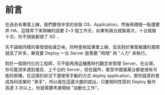 # 前言

在過去有專案上線，我們要很辛苦的安裝 OS、Application，然後再積極一點還要弄 HA，這樣弄下來熟練的話要 2~3 個工作天，如果有兩台就裝兩次，十台就裝十次，你不煩我都煩了 XD .. 

先不論做同樣的事情很枯燥乏味，同時會拖延專案上線，並且對於專案維護的風險就高了許多，畢竟要 Deploy 一台 Server 是需要 "時間" 與 "人力" 來執行。

對於一個現代化的工程師，可不能再用這種舊時代觀念來管理 Server，在台灣，你可能頂多遇到幾百、上千台的 Server，但在國外，甚至中國幾萬台都是很有可能的架構，在這樣的狀況下還使用手動的方式 deploy application，那你就真的會成為科技業的 "黑手"，所以我在這邊大膽的提出，只要相同性質的 Deploy 動作高達 3 次以上，你就需要考慮開始 "自動化工作"。






